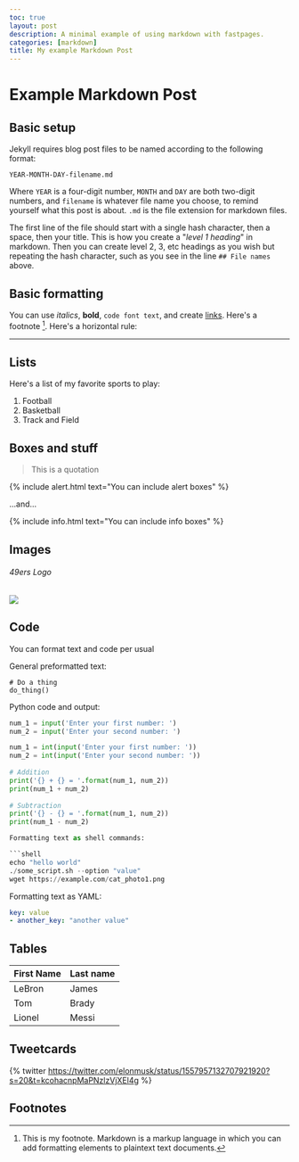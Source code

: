 ```yaml
---
toc: true
layout: post
description: A minimal example of using markdown with fastpages.
categories: [markdown]
title: My example Markdown Post
---
```

# Example Markdown Post

## Basic setup

Jekyll requires blog post files to be named according to the following format:

`YEAR-MONTH-DAY-filename.md`

Where `YEAR` is a four-digit number, `MONTH` and `DAY` are both two-digit numbers, and `filename` is whatever file name you choose, to remind yourself what this post is about. `.md` is the file extension for markdown files.

The first line of the file should start with a single hash character, then a space, then your title. This is how you create a "*level 1 heading*" in markdown. Then you can create level 2, 3, etc headings as you wish but repeating the hash character, such as you see in the line `## File names` above.

## Basic formatting

You can use *italics*, **bold**, `code font text`, and create [links](https://www.markdownguide.org/cheat-sheet/). Here's a footnote [^1]. Here's a horizontal rule:

---

## Lists

Here's a list of my favorite sports to play:

1. Football
2. Basketball
3. Track and Field

## Boxes and stuff

> This is a quotation

{% include alert.html text="You can include alert boxes" %}

...and...

{% include info.html text="You can include info boxes" %}

## Images
###### 49ers Logo
![](https://loodibee.com/wp-content/uploads/nfl-san-francisco-49ers-team-logo.png)



## Code

You can format text and code per usual 

General preformatted text:

    # Do a thing
    do_thing()

Python code and output:

```python
num_1 = input('Enter your first number: ')
num_2 = input('Enter your second number: ')

num_1 = int(input('Enter your first number: '))
num_2 = int(input('Enter your second number: '))
 
# Addition
print('{} + {} = '.format(num_1, num_2))
print(num_1 + num_2)
 
# Subtraction
print('{} - {} = '.format(num_1, num_2))
print(num_1 - num_2)

Formatting text as shell commands:

```shell
echo "hello world"
./some_script.sh --option "value"
wget https://example.com/cat_photo1.png
```

Formatting text as YAML:

```yaml
key: value
- another_key: "another value"
```


## Tables

| First Name | Last name |
|-|-|
| LeBron | James |
| Tom | Brady |
| Lionel | Messi |


## Tweetcards

{% twitter https://twitter.com/elonmusk/status/1557957132707921920?s=20&t=kcohacnpMaPNzlzVjXEl4g %}


## Footnotes



[^1]: This is my footnote. Markdown is a markup language in which you can add formatting elements to plaintext text documents. 

